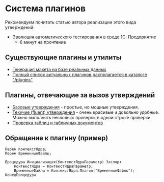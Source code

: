 # Система плагинов

Рекомендуем почитать статью автора реализации этого вида утверждений

- [Эволюция автоматического тестирования в среде 1С: Предприятие](http://habrahabr.ru/post/270061/)
  - 6 минут на прочтение

## Существующие плагины и утилиты

- [Генерация макета на базе реальных данных](Генерация-данных.MD)
- [Полный список актуальных плагинов располагается в каталоге "/plugins"](/plugins)

## Плагины, отвечающие за вызов утверждений

- [Базовые утверждения](Базовые-утверждения.MD) - простые, но мощные утверждения.
- [Текучие (fluent) утверждения](Текучие-(fluent)-утверждения.MD) - очень красивые и довольно удобные. Можно выполнять несколько проверок в одной строке проверки.
- [Проверка таблиц и табличных документов](Проверка-таблиц-и-табличных-документов.MD)

## Обращение к плагину (пример)

```bsl
Перем КонтекстЯдра;
Перем ВременныеФайлы;

Процедура Инициализация(КонтекстЯдраПараметр) Экспорт
	КонтекстЯдра = КонтекстЯдраПараметр;
	ВременныеФайлы = КонтекстЯдра.Плагин("ВременныеФайлы");
КонецПроцедуры
```
